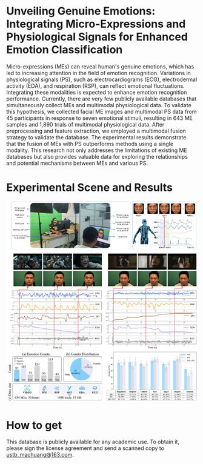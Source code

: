 # Unveiling Genuine Emotions: Integrating Micro-Expressions and Physiological Signals for Enhanced Emotion Classification

Micro-expressions (MEs) can reveal human's genuine emotions, which has led to increasing attention in the field of emotion recognition. Variations in physiological signals (PS), such as electrocardiograms (ECG), electrodermal activity (EDA), and respiration (RSP), can reflect emotional fluctuations. Integrating these modalities is expected to enhance emotion recognition performance. Currently, there are very few publicly available databases that simultaneously collect MEs and multimodal physiological data. To validate this hypothesis, we collected facial ME images and multimodal PS data from 45 participants in response to seven emotional stimuli, resulting in 643 ME samples and 1,890 trials of multimodal physiological data. After preprocessing and feature extraction, we employed a multimodal fusion strategy to validate the database. The experimental results demonstrate that the fusion of MEs with PS outperforms methods using a single modality. This research not only addresses the limitations of existing ME databases but also provides valuable data for exploring the relationships and potential mechanisms between MEs and various PS.

# Experimental Scene and Results

![image](pic.png)

# How to get

This database is publicly available for any academic use. To obtain it, please sign the license agreement and send a scanned copy to ustb_machuang@163.com.
